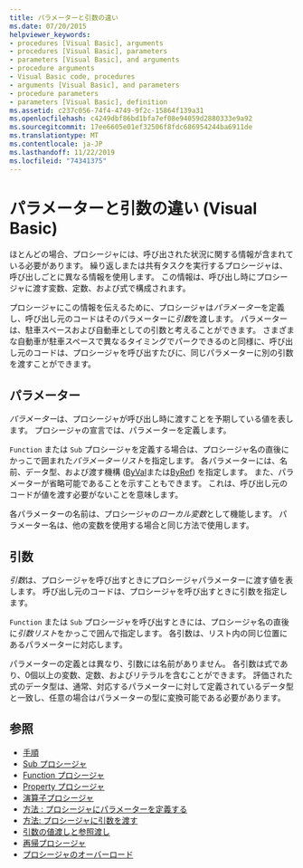 ```yaml
---
title: パラメーターと引数の違い
ms.date: 07/20/2015
helpviewer_keywords:
- procedures [Visual Basic], arguments
- procedures [Visual Basic], parameters
- parameters [Visual Basic], and arguments
- procedure arguments
- Visual Basic code, procedures
- arguments [Visual Basic], and parameters
- procedure parameters
- parameters [Visual Basic], definition
ms.assetid: c237c056-74f4-4749-9f2c-15864f139a31
ms.openlocfilehash: c4249dbf86bd1bfa7ef08e94059d2880333e9a92
ms.sourcegitcommit: 17ee6605e01ef32506f8fdc686954244ba6911de
ms.translationtype: MT
ms.contentlocale: ja-JP
ms.lasthandoff: 11/22/2019
ms.locfileid: "74341375"
---
```

# <a name="differences-between-parameters-and-arguments-visual-basic"></a>パラメーターと引数の違い (Visual Basic)
ほとんどの場合、プロシージャには、呼び出された状況に関する情報が含まれている必要があります。 繰り返しまたは共有タスクを実行するプロシージャは、呼び出しごとに異なる情報を使用します。 この情報は、呼び出し時にプロシージャに渡す変数、定数、および式で構成されます。  
  
 プロシージャにこの情報を伝えるために、プロシージャは*パラメーター*を定義し、呼び出し元のコードはそのパラメーターに*引数*を渡します。 パラメーターは、駐車スペースおよび自動車としての引数と考えることができます。 さまざまな自動車が駐車スペースで異なるタイミングでパークできるのと同様に、呼び出し元のコードは、プロシージャを呼び出すたびに、同じパラメーターに別の引数を渡すことができます。  
  
## <a name="parameters"></a>パラメーター  
 *パラメーター*は、プロシージャが呼び出し時に渡すことを予期している値を表します。 プロシージャの宣言では、パラメーターを定義します。  
  
 `Function` または `Sub` プロシージャを定義する場合は、プロシージャ名の直後にかっこで囲まれた*パラメーターリスト*を指定します。 各パラメーターには、名前、データ型、および渡す機構 ([ByVal](../../../../visual-basic/language-reference/modifiers/byval.md)または[ByRef](../../../../visual-basic/language-reference/modifiers/byref.md)) を指定します。 また、パラメーターが省略可能であることを示すこともできます。 これは、呼び出し元のコードが値を渡す必要がないことを意味します。  
  
 各パラメーターの名前は、プロシージャの*ローカル変数*として機能します。 パラメーター名は、他の変数を使用する場合と同じ方法で使用します。  
  
## <a name="arguments"></a>引数  
 *引数*は、プロシージャを呼び出すときにプロシージャパラメーターに渡す値を表します。 呼び出し元のコードは、プロシージャを呼び出すときに引数を指定します。  
  
 `Function` または `Sub` プロシージャを呼び出すときには、プロシージャ名の直後に*引数リスト*をかっこで囲んで指定します。 各引数は、リスト内の同じ位置にあるパラメーターに対応します。  
  
 パラメーターの定義とは異なり、引数には名前がありません。 各引数は式であり、0個以上の変数、定数、およびリテラルを含むことができます。 評価された式のデータ型は、通常、対応するパラメーターに対して定義されているデータ型と一致し、任意の場合はパラメーターの型に変換可能である必要があります。  
  
## <a name="see-also"></a>参照

- [手順](./index.md)
- [Sub プロシージャ](./sub-procedures.md)
- [Function プロシージャ](./function-procedures.md)
- [Property プロシージャ](./property-procedures.md)
- [演算子プロシージャ](./operator-procedures.md)
- [方法 : プロシージャにパラメーターを定義する](./how-to-define-a-parameter-for-a-procedure.md)
- [方法: プロシージャに引数を渡す](./how-to-pass-arguments-to-a-procedure.md)
- [引数の値渡しと参照渡し](./passing-arguments-by-value-and-by-reference.md)
- [再帰プロシージャ](./recursive-procedures.md)
- [プロシージャのオーバーロード](./procedure-overloading.md)
